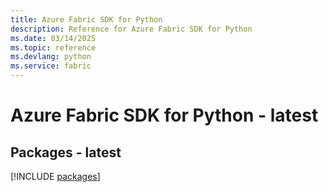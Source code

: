 ```yaml
---
title: Azure Fabric SDK for Python
description: Reference for Azure Fabric SDK for Python
ms.date: 03/14/2025
ms.topic: reference
ms.devlang: python
ms.service: fabric
---
```

# Azure Fabric SDK for Python - latest
## Packages - latest
[!INCLUDE [packages](fabric-index.md)]